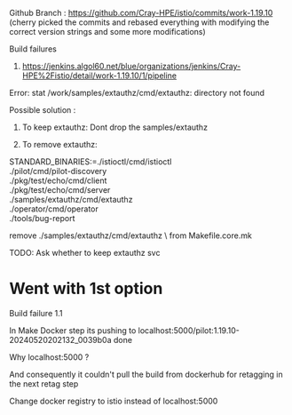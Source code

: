Github Branch : https://github.com/Cray-HPE/istio/commits/work-1.19.10
(cherry picked the commits and rebased everything with modifying the correct version strings and some more modifications)
 

Build failures 


1. https://jenkins.algol60.net/blue/organizations/jenkins/Cray-HPE%2Fistio/detail/work-1.19.10/1/pipeline

Error: stat /work/samples/extauthz/cmd/extauthz: directory not found

Possible solution :

1. To keep extauthz:
Dont drop the samples/extauthz

2. To remove extauthz:

STANDARD_BINARIES:=./istioctl/cmd/istioctl \
  ./pilot/cmd/pilot-discovery \
  ./pkg/test/echo/cmd/client \
  ./pkg/test/echo/cmd/server \
  ./samples/extauthz/cmd/extauthz \
  ./operator/cmd/operator \
  ./tools/bug-report

  remove ./samples/extauthz/cmd/extauthz \ from Makefile.core.mk

TODO: Ask whether to keep extauthz svc

# Went with 1st option

Build failure 1.1

In Make Docker step its pushing to localhost:5000/pilot:1.19.10-20240520202132_0039b0a done

Why localhost:5000 ?

And consequently it couldn't pull the build from dockerhub for retagging in the next retag step

Change docker registry to istio instead of localhost:5000
